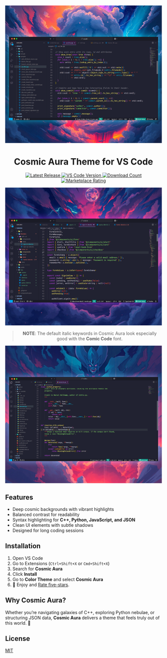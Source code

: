 <div align="center">

![Cosmic Aura cpp preview](images/CPP.png)

# Cosmic Aura Theme for VS Code

<p align="center">
  <a href="https://github.com/NimaPoorarshadi/CosmicAuraTheme/releases/latest">
    <img src="https://img.shields.io/github/v/release/NimaPoorarshadi/CosmicAuraTheme?style=for-the-badge&logo=github&logoColor=white&colorA=2b303b&colorB=00e8c6" alt="Latest Release">
  </a>
  <a href="https://code.visualstudio.com/updates/v1_103">
    <img src="https://img.shields.io/badge/VS_Code-v1.103+-373277.svg?style=for-the-badge&logo=visual-studio-code&logoColor=white&colorA=2b303b&colorB=7cb7ff" alt="VS Code Version">
  </a>
   <a href="https://marketplace.visualstudio.com/items?itemName=NimaPoorarshadi.cosmic-aura">
    <img src="https://img.shields.io/visual-studio-marketplace/d/NimaPoorarshadi.cosmic-aura?style=for-the-badge" alt="Download Count">
  </a>
  <a href="https://marketplace.visualstudio.com/items?itemName=NimaPoorarshadi.cosmic-aura">
    <img src="https://img.shields.io/visual-studio-marketplace/stars/NimaPoorarshadi.cosmic-aura?style=for-the-badge&logo=reverbnation&logoColor=white&colorA=2b303b&colorB=FFE66D" alt="Marketplace Rating">
  </a>
</p>

![Cosmic Aura Javascript preview](images/Javascript.png)

> **NOTE**: The default italic keywords in Cosmic Aura look especially good with the **Comic Code** font.

![Cosmic Aura python preview](images/Python.png)

</div>

## Features

- Deep cosmic backgrounds with vibrant highlights
- Balanced contrast for readability
- Syntax highlighting for **C++, Python, JavaScript, and JSON**
- Clean UI elements with subtle shadows
- Designed for long coding sessions

## Installation

1. Open VS Code
2. Go to Extensions (`Ctrl+Shift+X` or `Cmd+Shift+X`)
3. Search for **Cosmic Aura**
4. Click **Install**
5. Go to **Color Theme** and select **Cosmic Aura**
6. 🌟 Enjoy and [Rate five-stars](https://marketplace.visualstudio.com/items?itemName=NimaPoorarshadi.cosmic-aura&ssr=false#review-details).

## Why Cosmic Aura?

Whether you’re navigating galaxies of C++, exploring Python nebulae, or structuring JSON data, **Cosmic Aura** delivers a theme that feels truly out of this world. 🚀

## License

[MIT](https://github.com/NimaPoorarshadi/CosmicAuraTheme/blob/master/LICENSE.md)
